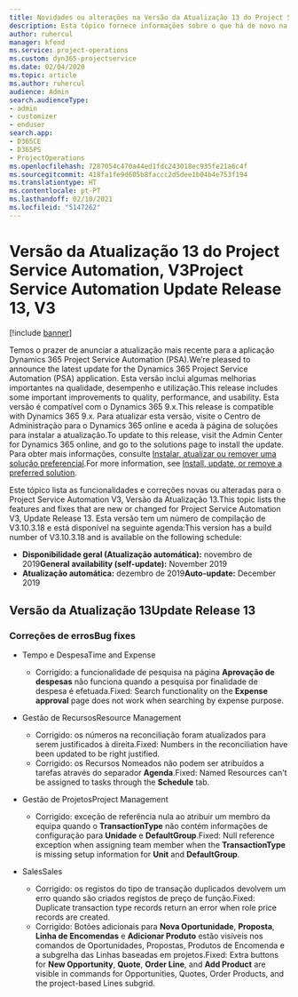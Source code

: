 ```yaml
---
title: Novidades ou alterações na Versão da Atualização 13 do Project Service Automation, V3
description: Esta tópico fornece informações sobre o que há de novo na Versão da Atualização 13 do Project Service Automation, V3.
author: ruhercul
manager: kfend
ms.service: project-operations
ms.custom: dyn365-projectservice
ms.date: 02/04/2020
ms.topic: article
ms.author: ruhercul
audience: Admin
search.audienceType:
- admin
- customizer
- enduser
search.app:
- D365CE
- D365PS
- ProjectOperations
ms.openlocfilehash: 7287054c470a44ed1fdc243018ec935fe21a6c4f
ms.sourcegitcommit: 418fa1fe9d605b8faccc2d5dee1b04b4e753f194
ms.translationtype: HT
ms.contentlocale: pt-PT
ms.lasthandoff: 02/10/2021
ms.locfileid: "5147262"
---
```

# <a name="project-service-automation-update-release-13-v3"></a><span data-ttu-id="7a531-103">Versão da Atualização 13 do Project Service Automation, V3</span><span class="sxs-lookup"><span data-stu-id="7a531-103">Project Service Automation Update Release 13, V3</span></span>

[!include [banner](../includes/psa-now-project-operations.md)]

<span data-ttu-id="7a531-104">Temos o prazer de anunciar a atualização mais recente para a aplicação Dynamics 365 Project Service Automation (PSA).</span><span class="sxs-lookup"><span data-stu-id="7a531-104">We’re pleased to announce the latest update for the Dynamics 365 Project Service Automation (PSA) application.</span></span> <span data-ttu-id="7a531-105">Esta versão inclui algumas melhorias importantes na qualidade, desempenho e utilização.</span><span class="sxs-lookup"><span data-stu-id="7a531-105">This release includes some important improvements to quality, performance, and usability.</span></span> <span data-ttu-id="7a531-106">Esta versão é compatível com o Dynamics 365 9.x.</span><span class="sxs-lookup"><span data-stu-id="7a531-106">This release is compatible with Dynamics 365 9.x.</span></span> <span data-ttu-id="7a531-107">Para atualizar esta versão, visite o Centro de Administração para o Dynamics 365 online e aceda à página de soluções para instalar a atualização.</span><span class="sxs-lookup"><span data-stu-id="7a531-107">To update to this release, visit the Admin Center for Dynamics 365 online, and go to the solutions page to install the update.</span></span> <span data-ttu-id="7a531-108">Para obter mais informações, consulte [Instalar, atualizar ou remover uma solução preferencial](https://docs.microsoft.com/power-platform/admin/install-remove-preferred-solution).</span><span class="sxs-lookup"><span data-stu-id="7a531-108">For more information, see [Install, update, or remove a preferred solution](https://docs.microsoft.com/power-platform/admin/install-remove-preferred-solution).</span></span>

<span data-ttu-id="7a531-109">Este tópico lista as funcionalidades e correções novas ou alteradas para o Project Service Automation V3, Versão da Atualização 13.</span><span class="sxs-lookup"><span data-stu-id="7a531-109">This topic lists the features and fixes that are new or changed for Project Service Automation V3, Update Release 13.</span></span> <span data-ttu-id="7a531-110">Esta versão tem um número de compilação de V3.10.3.18 e está disponível na seguinte agenda:</span><span class="sxs-lookup"><span data-stu-id="7a531-110">This version has a build number of V3.10.3.18 and is available on the following schedule:</span></span>

- <span data-ttu-id="7a531-111">**Disponibilidade geral (Atualização automática):** novembro de 2019</span><span class="sxs-lookup"><span data-stu-id="7a531-111">**General availability (self-update):** November 2019</span></span>
- <span data-ttu-id="7a531-112">**Atualização automática:** dezembro de 2019</span><span class="sxs-lookup"><span data-stu-id="7a531-112">**Auto-update:** December 2019</span></span>


## <a name="update-release-13"></a><span data-ttu-id="7a531-113">Versão da Atualização 13</span><span class="sxs-lookup"><span data-stu-id="7a531-113">Update Release 13</span></span> 

### <a name="bug-fixes"></a><span data-ttu-id="7a531-114">Correções de erros</span><span class="sxs-lookup"><span data-stu-id="7a531-114">Bug fixes</span></span>

- <span data-ttu-id="7a531-115">Tempo e Despesa</span><span class="sxs-lookup"><span data-stu-id="7a531-115">Time and Expense</span></span>

     - <span data-ttu-id="7a531-116">Corrigido: a funcionalidade de pesquisa na página **Aprovação de despesas** não funciona quando a pesquisa por finalidade de despesa é efetuada.</span><span class="sxs-lookup"><span data-stu-id="7a531-116">Fixed: Search functionality on the **Expense approval** page does not work when searching by expense purpose.</span></span>

- <span data-ttu-id="7a531-117">Gestão de Recursos</span><span class="sxs-lookup"><span data-stu-id="7a531-117">Resource Management</span></span>

     - <span data-ttu-id="7a531-118">Corrigido: os números na reconciliação foram atualizados para serem justificados à direita.</span><span class="sxs-lookup"><span data-stu-id="7a531-118">Fixed: Numbers in the reconciliation have been updated to be right justified.</span></span>
     - <span data-ttu-id="7a531-119">Corrigido: os Recursos Nomeados não podem ser atribuídos a tarefas através do separador **Agenda**.</span><span class="sxs-lookup"><span data-stu-id="7a531-119">Fixed: Named Resources can't be assigned to tasks through the **Schedule** tab.</span></span>

- <span data-ttu-id="7a531-120">Gestão de Projetos</span><span class="sxs-lookup"><span data-stu-id="7a531-120">Project Management</span></span>

     - <span data-ttu-id="7a531-121">Corrigido: exceção de referência nula ao atribuir um membro da equipa quando o **TransactionType** não contém informações de configuração para **Unidade** e **DefaultGroup**.</span><span class="sxs-lookup"><span data-stu-id="7a531-121">Fixed: Null reference exception when assigning team member when the **TransactionType** is missing setup information for **Unit** and **DefaultGroup**.</span></span>

- <span data-ttu-id="7a531-122">Sales</span><span class="sxs-lookup"><span data-stu-id="7a531-122">Sales</span></span>

     - <span data-ttu-id="7a531-123">Corrigido: os registos do tipo de transação duplicados devolvem um erro quando são criados registos de preço de função.</span><span class="sxs-lookup"><span data-stu-id="7a531-123">Fixed: Duplicate transaction type records return an error when role price records are created.</span></span>
     - <span data-ttu-id="7a531-124">Corrigido: Botões adicionais para **Nova Oportunidade**, **Proposta**, **Linha de Encomendas** e **Adicionar Produto** estão visíveis nos comandos de Oportunidades, Propostas, Produtos de Encomenda e a subgrelha das Linhas baseadas em projetos.</span><span class="sxs-lookup"><span data-stu-id="7a531-124">Fixed: Extra buttons for **New Opportunity**, **Quote**, **Order Line**, and **Add Product** are visible in commands for Opportunities, Quotes, Order Products, and the project-based Lines subgrid.</span></span>


